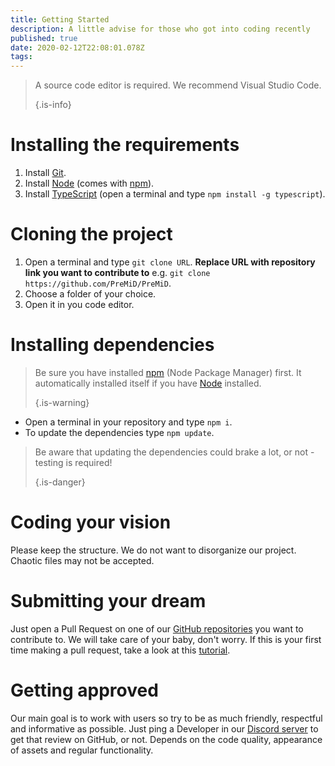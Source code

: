 ```yaml
---
title: Getting Started
description: A little advise for those who got into coding recently
published: true
date: 2020-02-12T22:08:01.078Z
tags: 
---
```


> A source code editor is required. We recommend Visual Studio Code. 
> 
> {.is-info}

# Installing the requirements
1. Install [Git](https://git-scm.com/).
2. Install [Node](https://nodejs.org/en/) (comes with [npm](https://www.npmjs.com/)).
3. Install [TypeScript](https://www.typescriptlang.org/index.html#download-links) (open a terminal and type `npm install -g typescript`).

# Cloning the project
1. Open a terminal and type `git clone URL`. **Replace URL with repository link you want to contribute to** e.g. `git clone https://github.com/PreMiD/PreMiD`.
2. Choose a folder of your choice.
3. Open it in you code editor.

# Installing dependencies
> Be sure you have installed [npm](https://www.npmjs.com/) (Node Package Manager) first. It automatically installed itself if you have [Node](https://nodejs.org/en/) installed. 
> 
> {.is-warning}

- Open a terminal in your repository and type `npm i`.
- To update the dependencies type `npm update`.

> Be aware that updating the dependencies could brake a lot, or not - testing is required! 
> 
> {.is-danger}

# Coding your vision
Please keep the structure. We do not want to disorganize our project. Chaotic files may not be accepted.

# Submitting your dream
Just open a Pull Request on one of our [GitHub repositories](https://github.com/PreMiD/) you want to contribute to. We will take care of your baby, don't worry. If this is your first time making a pull request, take a look at this [tutorial](https://help.github.com/en/articles/creating-a-pull-request).

# Getting approved
Our main goal is to work with users so try to be as much friendly, respectful and informative as possible. Just ping a Developer in our [Discord server](https://discord.gg/PreMiD) to get that review on GitHub, or not. Depends on the code quality, appearance of assets and regular functionality.